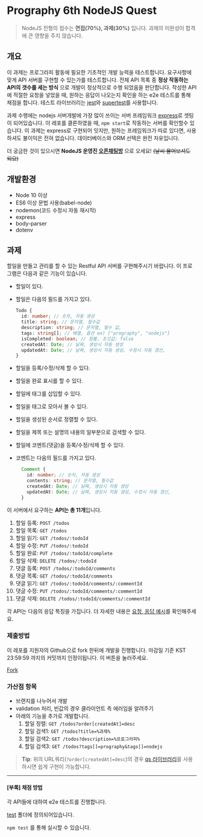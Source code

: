 # Prography 6th NodeJS Quest

> NodeJS 전형의 점수는 **면접(70%), 과제(30%)** 입니다. 과제의 미완성이 합격에 큰 영향을 주지 않습니다.

## 개요

이 과제는 프로그라피 활동에 필요한 기초적인 개발 능력을 테스트합니다. 요구사항에 맞게 API 서버를 구현할 수 있는가를 테스트합니다. 전체 API 목록 중 **정상 작동하는 API의 갯수를 세는 방식** 으로 개발이 정상적으로 수행 되었음을 판단합니다. 작성한 API에 적절한 요청을 넣었을 때, 원하는 응답이 나오는지 확인을 하는 e2e 테스트를 통해 채점을 합니다. 테스트 라이브러리는 [jest](https://jestjs.io/)와 [supertest](https://github.com/visionmedia/supertest)를 사용합니다.

과제 수행에는 nodejs 서버개발에 가장 많이 쓰이는 서버 프레임워크 [express](https://www.npmjs.com/package/express)로 셋팅이 되어있습니다. 이 레포를 클론하였을 때, `npm start`로 작동하는 서버를 확인할수 있습니다. 이 과제는 express로 구현되어 잇지만, 원하는 프레임워크가 따로 있다면, 사용하셔도 불이익은 전혀 없습니다. 데이터베이스와 ORM 선택은 완전 자유입니다.

더 궁금한 것이 있으시면 **NodeJS 운영진 [오픈채팅방]()** 으로 오세요! ~~(날씨 물어보셔도 되요)~~

## 개발환경

- Node 10 이상
- ES6 이상 문법 사용(babel-node)
- nodemon(코드 수정시 자동 재시작)
- express
- body-parser
- dotenv

## 과제

할일을 만들고 관리를 할 수 있는 Restful API 서버를 구현해주시기 바랍니다.
이 프로그램은 다음과 같은 기능이 있습니다.

- 할일이 있다.
- 할일은 다음의 필드를 가지고 있다.

  ```Typescript
  Todo {
    id: number; // 숫자, 자동 생성
    title: string; // 문자열, 필수값
    description: string; // 문자열, 필수 값,
    tags: string[]; // 배열, 옵션 ex) ["prography", "nodejs"]
    isCompleted: boolean; // 참불, 초깃값: false
    createdAt: Date; // 날짜, 생성시 자동 생성
    updatedAt: Date; // 날짜, 생성시 자동 생성, 수정시 자동 갱신,
  }
  ```

- 할일을 등록/수정/삭제 할 수 있다.
- 할일을 완료 표시를 할 수 있다.
- 할일에 태그를 삽입할 수 있다.
- 할일을 태그로 모아서 볼 수 있다.
- 할일을 생성된 순서로 정렬할 수 있다.
- 할일을 제목 또는 설명의 내용의 일부분으로 검색할 수 있다.
- 할일에 코멘트(댓글)을 등록/수정/삭제 할 수 있다.
- 코멘트는 다음의 필드를 가지고 있다.

  ```Typescript
    Comment {
      id: number; // 숫자, 자동 생성
      contents: string; // 문자열, 필수값
      createdAt: Date; // 날짜, 생성시 자동 생성
      updatedAt: Date; // 날짜, 생성시 자동 생성, 수정시 자동 갱신,
    }
    ```

이 서버에서 요구하는 **API는 총 11개**입니다.

1. 할일 등록: `POST /todos`
2. 할일 목록: `GET /todos`
3. 할일 읽기: `GET /todos/:todoId`
4. 할일 수정: `PUT /todos/:todoId`
5. 할일 완료: `PUT /todos/:todoId/complete`
6. 할일 삭제: `DELETE /todos/:todoId`
7. 댓글 등록: `POST /todos/:todoId/comments`
8. 댓글 목록: `GET /todos/:todoId/comments`
9. 댓글 읽기: `GET /todos/:todoId/comments/:commentId`
10. 댓글 수정: `PUT /todos/:todoId/comments/:commentId`
11. 댓글 삭제: `DELETE /todos/:todoId/comments/:commentId`

각 API는 다음의 응답 특징을 가집니다. 더 자세한 내용은 [요청, 응답 예시](./example.md)를 확인해주세요.

### 제출방법

이 레포를 지원자의 Github으로 fork 한뒤에 개발을 진행합니다. 마감일 기준 KST 23:59:59 까지의 커밋까지 인정이됩니다.
이 버튼을 눌러주세요.
 <!-- Place this tag where you want the button to render. -->
<a class="github-button" href="https://github.com/ntkme/github-buttons/fork" data-icon="octicon-repo-forked" data-size="large" aria-label="Fork ntkme/github-buttons on GitHub">Fork</a>

### 가산점 항목

- 브랜치를 나누어서 개발
- validation 처리, 빈값의 경우 클라이언트 측 에러임을 알려주기
- 아래의 기능을 추가로 개발합니다.
  1. 할일 정렬: `GET /todos?order[createdAt]=desc`
  2. 할일 검색1: `GET /todos?title=%과제%`
  3. 할일 검색2: `GET /todos?description=%프로그라피%`
  4. 할일 검색3: `GET /todos?tags[]=prography&tags[]=nodejs`

> **Tip**: 위의 URL쿼리(`?order[createdAt]=desc`)의 경우 [qs 라이브러리](https://www.npmjs.com/package/qs)를 사용하시면 쉽게 구현이 가능합니다.

***

#### [부록] 채점 방법

각 API들에 대하여 e2e 테스트를 진행합니다.

[test](./test) 폴더에 정의되어있습니다.

`npm test` 를 통해 실시할 수 있습니다.


<!-- Place this tag in your head or just before your close body tag. -->
<script async defer src="https://buttons.github.io/buttons.js"></script>
